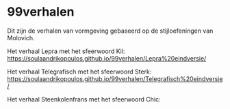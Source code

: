 # 99verhalen
Dit zijn de verhalen van vormgeving gebaseerd op de stijloefeningen van Molovich. 

Het verhaal Lepra met het sfeerwoord Kil:
https://soulaandrikopoulos.github.io/99verhalen/Lepra%20eindversie/

Het verhaal Telegrafisch met het sfeerwoord Sterk:
https://soulaandrikopoulos.github.io/99verhalen/Telegrafisch%20eindversie/

Het verhaal Steenkolenfrans met het sfeerwoord Chic:

